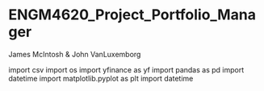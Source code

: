 # ENGM4620_Project_Portfolio_Manager

James McIntosh & John VanLuxemborg

import csv
import os
import yfinance as yf
import pandas as pd
import datetime
import matplotlib.pyplot as plt
import datetime
